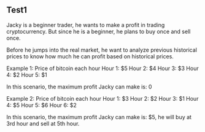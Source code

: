 ## Test1

Jacky is a beginner trader, he wants to make a profit in trading cryptocurrency. But since he is a beginner, he plans to buy once and sell once.

Before he jumps into the real market, he want to analyze previous historical prices to know how much he can profit based on historical prices.

Example 1:
Price of bitcoin each hour
Hour 1: $5
Hour 2: $4
Hour 3: $3
Hour 4: $2
Hour 5: $1

In this scenario, the maximum profit Jacky can make is: 0

Example 2:
Price of bitcoin each hour
Hour 1: $3
Hour 2: $2
Hour 3: $1
Hour 4: $5
Hour 5: $6
Hour 6: $2

In this scenario, the maximum profit Jacky can make is: $5, he will buy at 3rd hour and sell at 5th hour.
